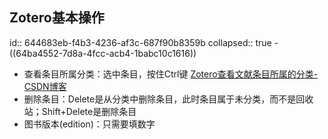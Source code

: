 ## Zotero基本操作
id:: 644683eb-f4b3-4236-af3c-687f90b8359b
collapsed:: true
	- ((64ba4552-7d8a-4fcc-acb4-1babc10c1616))
- 查看条目所属分类：选中条目，按住Ctrl键 [Zotero查看文献条目所属的分类-CSDN博客](https://blog.csdn.net/u011092188/article/details/78746485)
- 删除条目：Delete是从分类中删除条目，此时条目属于未分类，而不是回收站；Shift+Delete是删除条目
- 图书版本(edition)：只需要填数字